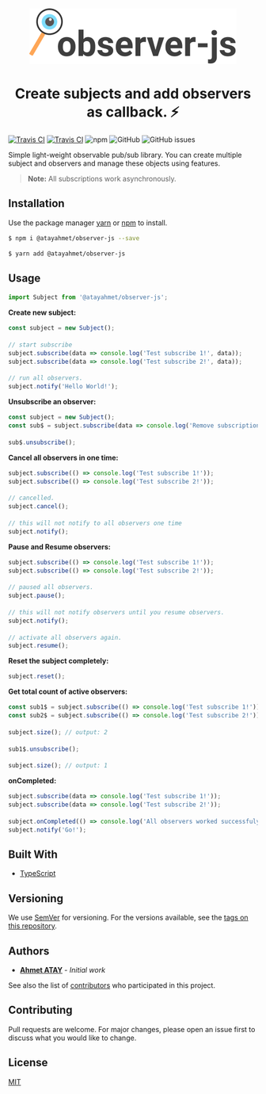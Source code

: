 <br />
<p align="center">
  <a href="https://github.com/chakra-ui/chakra-ui/tree/master/logo">
    <img src="/logo.png" alt="observer-js" />
  </a>
</p>

<h1 align="center">Create subjects and add observers as callback. ⚡️</h1>

[![Travis CI](https://img.shields.io/travis/atayahmet/observer-js?style=flat-square)](https://img.shields.io/travis/atayahmet/observer-js?style=flat-square) [![Travis CI](https://img.shields.io/npm/v/@atayahmet/observer-js?style=flat-square)](https://img.shields.io/npm/v/@atayahmet/observer-js?style=flat-square) ![npm](https://img.shields.io/npm/dw/@atayahmet/observer-js?style=flat-square) ![GitHub](https://img.shields.io/github/license/atayahmet/observer-js?style=flat-square) ![GitHub issues](https://img.shields.io/github/issues/atayahmet/observer-js?style=flat-square)

Simple light-weight observable pub/sub library. You can create multiple subject and observers and manage these objects using features.

> **Note:** All subscriptions work asynchronously.

## Installation

Use the package manager [yarn](https://yarnpkg.com/) or [npm](https://www.npmjs.com) to install.

```sh
$ npm i @atayahmet/observer-js --save
```

```sh
$ yarn add @atayahmet/observer-js
```

## Usage

```js
import Subject from '@atayahmet/observer-js';
```

**Create new subject:**

```js
const subject = new Subject();

// start subscribe
subject.subscribe(data => console.log('Test subscribe 1!', data));
subject.subscribe(data => console.log('Test subscribe 2!', data));

// run all observers.
subject.notify('Hello World!');
```

**Unsubscribe an observer:**

```js
const subject = new Subject();
const sub$ = subject.subscribe(data => console.log('Remove subscription!', data));

sub$.unsubscribe();
```

**Cancel all observers in one time:**

```js
subject.subscribe(() => console.log('Test subscribe 1!'));
subject.subscribe(() => console.log('Test subscribe 2!'));

// cancelled.
subject.cancel();

// this will not notify to all observers one time
subject.notify();
```

**Pause and Resume observers:**

```js
subject.subscribe(() => console.log('Test subscribe 1!'));
subject.subscribe(() => console.log('Test subscribe 2!'));

// paused all observers.
subject.pause();

// this will not notify observers until you resume observers.
subject.notify();

// activate all observers again.
subject.resume();
```

**Reset the subject completely:**

```js
subject.reset();
```

**Get total count of active observers:**

```js
const sub1$ = subject.subscribe(() => console.log('Test subscribe 1!'));
const sub2$ = subject.subscribe(() => console.log('Test subscribe 2!'));

subject.size(); // output: 2

sub1$.unsubscribe();

subject.size(); // output: 1
```

**onCompleted:**

```js
subject.subscribe(data => console.log('Test subscribe 1!'));
subject.subscribe(data => console.log('Test subscribe 2!'));

subject.onCompleted(() => console.log('All observers worked successfuly!'));
subject.notify('Go!');
```

## Built With

- [TypeScript](https://www.typescriptlang.org)

## Versioning

We use [SemVer](http://semver.org/) for versioning. For the versions available, see the [tags on this repository](https://github.com/atayahmet/observer-js/tags).

## Authors

- [**Ahmet ATAY**](https://github.com/atayahmet) - _Initial work_

See also the list of [contributors](https://github.com/atayahmet/observer-js/contributors) who participated in this project.

## Contributing

Pull requests are welcome. For major changes, please open an issue first to discuss what you would like to change.

## License

[MIT](https://choosealicense.com/licenses/mit/)
